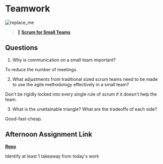 # Teamwork

![replace_me](https://codeworks.blob.core.windows.net/public/assets/img/illustrations/placeholder.svg)

> **📖 [Scrum for Small Teams](https://codeworksacademy.com/fs-student-guide/resources/wk8-9/02-Scrum-For-Small-Teams)**

## Questions

1. Why is communication on a small team important?

To reduce the number of meetings.

2. What adjustments from traditional sized scrum teams need to be made to use the agile methodology effectively in a small team?

Don't be rigidly locked into every single rule of scrum if it doesn't help the team.

3. What is the unattainable triangle? What are the tradeoffs of each side?

Good-fast-cheap.

## Afternoon Assignment Link

**[Repo](https://github.com/Annikyet/<ASSIGNMENT_REPO>)**

Identify at least 1 takeaway from today's work
